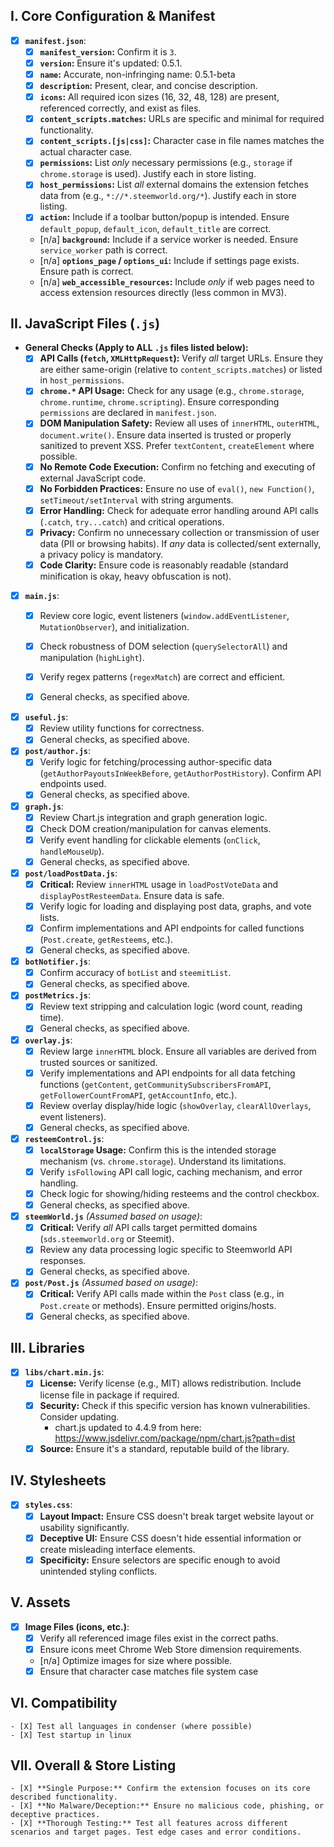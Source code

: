 ## I. Core Configuration & Manifest

- [X] **`manifest.json`**:
    - [X] **`manifest_version`:** Confirm it is `3`.
    - [X] **`version`:** Ensure it's updated: 0.5.1.
    - [X] **`name`:** Accurate, non-infringing name: 0.5.1-beta
    - [X] **`description`:** Present, clear, and concise description.
    - [X] **`icons`:** All required icon sizes (16, 32, 48, 128) are present, referenced correctly, and exist as files.
    - [X] **`content_scripts.matches`:** URLs are specific and minimal for required functionality.
    - [X] **`content_scripts.[js|css]`:** Character case in file names matches the actual character case.
    - [X] **`permissions`:** List *only* necessary permissions (e.g., `storage` if `chrome.storage` is used). Justify each in store listing. <!-- Assuming `storage` is used and listed. -->
    - [X] **`host_permissions`:** List *all* external domains the extension fetches data from (e.g., `*://*.steemworld.org/*`). Justify each in store listing.
    - [X] **`action`:** Include if a toolbar button/popup is intended. Ensure `default_popup`, `default_icon`, `default_title` are correct. <!-- Assuming a browser action/popup is used. -->
    - [n/a] **`background`:** Include if a service worker is needed. Ensure `service_worker` path is correct.
    - [n/a] **`options_page` / `options_ui`:** Include if settings page exists. Ensure path is correct.
    - [n/a] **`web_accessible_resources`:** Include *only* if web pages need to access extension resources directly (less common in MV3).

## II. JavaScript Files (`.js`)

- **General Checks (Apply to ALL `.js` files listed below):**
    - [X] **API Calls (`fetch`, `XMLHttpRequest`):** Verify *all* target URLs. Ensure they are either same-origin (relative to `content_scripts.matches`) or listed in `host_permissions`.
    - [X] **`chrome.*` API Usage:** Check for any usage (e.g., `chrome.storage`, `chrome.runtime`, `chrome.scripting`). Ensure corresponding `permissions` are declared in `manifest.json`.
    - [X] **DOM Manipulation Safety:** Review all uses of `innerHTML`, `outerHTML`, `document.write()`. Ensure data inserted is trusted or properly sanitized to prevent XSS. Prefer `textContent`, `createElement` where possible. <!-- Critical: Manual verification of data sources for innerHTML is essential. -->
    - [X] **No Remote Code Execution:** Confirm no fetching and executing of external JavaScript code.
    - [X] **No Forbidden Practices:** Ensure no use of `eval()`, `new Function()`, `setTimeout/setInterval` with string arguments.
    - [X] **Error Handling:** Check for adequate error handling around API calls (`.catch`, `try...catch`) and critical operations.
    - [X] **Privacy:** Confirm no unnecessary collection or transmission of user data (PII or browsing habits). If *any* data is collected/sent externally, a privacy policy is mandatory. <!-- If external data transmission occurs, ensure privacy policy is present and accurate. -->
    - [X] **Code Clarity:** Ensure code is reasonably readable (standard minification is okay, heavy obfuscation is not).

- [X] **`main.js`**:
    - [X] Review core logic, event listeners (`window.addEventListener`, `MutationObserver`), and initialization.
    - [X] Check robustness of DOM selection (`querySelectorAll`) and manipulation (`highLight`).
    - [X] Verify regex patterns (`regexMatch`) are correct and efficient.
    - [X] General checks, as specified above.


- [X] **`useful.js`**:
    - [X] Review utility functions for correctness.
    - [X] General checks, as specified above.

- [X] **`post/author.js`**:
    - [X] Verify logic for fetching/processing author-specific data (`getAuthorPayoutsInWeekBefore`, `getAuthorPostHistory`). Confirm API endpoints used.
    - [X] General checks, as specified above.

- [X] **`graph.js`**:
    - [X] Review Chart.js integration and graph generation logic.
    - [X] Check DOM creation/manipulation for canvas elements.
    - [X] Verify event handling for clickable elements (`onClick`, `handleMouseUp`).
    - [X] General checks, as specified above.

- [X] **`post/loadPostData.js`**:
    - [X] **Critical:** Review `innerHTML` usage in `loadPostVoteData` and `displayPostResteemData`. Ensure data is safe. <!-- Covered by general check; re-emphasize manual data source validation. -->
    - [X] Verify logic for loading and displaying post data, graphs, and vote lists.
    - [X] Confirm implementations and API endpoints for called functions (`Post.create`, `getResteems`, etc.).
    - [X] General checks, as specified above.

- [X] **`botNotifier.js`**:
    - [X] Confirm accuracy of `botList` and `steemitList`.
    - [X] General checks, as specified above.

- [X] **`postMetrics.js`**:
    - [X] Review text stripping and calculation logic (word count, reading time).
    - [X] General checks, as specified above.

- [X] **`overlay.js`**:
    - [X] Review large `innerHTML` block. Ensure all variables are derived from trusted sources or sanitized.
    - [X] Verify implementations and API endpoints for all data fetching functions (`getContent`, `getCommunitySubscribersFromAPI`, `getFollowerCountFromAPI`, `getAccountInfo`, etc.).
    - [X] Review overlay display/hide logic (`showOverlay`, `clearAllOverlays`, event listeners).
    - [X] General checks, as specified above.

- [X] **`resteemControl.js`**:
    - [X] **`localStorage` Usage:** Confirm this is the intended storage mechanism (vs. `chrome.storage`). Understand its limitations. <!-- GEMINI: Usage confirmed; `chrome.storage.local` is generally preferred for extensions. -->
    - [X] Verify `isFollowing` API call logic, caching mechanism, and error handling.
    - [X] Check logic for showing/hiding resteems and the control checkbox.
    - [X] General checks, as specified above.

- [X] **`steemWorld.js`** *(Assumed based on usage)*:
    - [X] **Critical:** Verify *all* API calls target permitted domains (`sds.steemworld.org` or Steemit).
    - [X] Review any data processing logic specific to Steemworld API responses.
    - [X] General checks, as specified above.

- [X] **`post/Post.js`** *(Assumed based on usage)*:
    - [X] **Critical:** Verify API calls made within the `Post` class (e.g., in `Post.create` or methods). Ensure permitted origins/hosts.
    - [X] General checks, as specified above.

## III. Libraries

- [X] **`libs/chart.min.js`**:
    - [X] **License:** Verify license (e.g., MIT) allows redistribution. Include license file in package if required. <!-- Assuming MIT license and inclusion of license file. -->
    - [X] **Security:** Check if this specific version has known vulnerabilities. Consider updating.
       - chart.js updated to 4.4.9 from here: https://www.jsdelivr.com/package/npm/chart.js?path=dist
    - [X] **Source:** Ensure it's a standard, reputable build of the library.

## IV. Stylesheets

- [X] **`styles.css`**:
    - [X] **Layout Impact:** Ensure CSS doesn't break target website layout or usability significantly. <!-- Requires manual testing on target sites (steemit.com, etc.). -->
    - [X] **Deceptive UI:** Ensure CSS doesn't hide essential information or create misleading interface elements.
    - [X] **Specificity:** Ensure selectors are specific enough to avoid unintended styling conflicts.

## V. Assets

- [X] **Image Files (icons, etc.)**:
    - [X] Verify all referenced image files exist in the correct paths.
    - [X] Ensure icons meet Chrome Web Store dimension requirements.
    - [n/a] Optimize images for size where possible.
    - [X] Ensure that character case matches file system case

## VI. Compatibility
    - [X] Test all languages in condenser (where possible)
    - [X] Test startup in linux

## VII. Overall & Store Listing

    - [X] **Single Purpose:** Confirm the extension focuses on its core described functionality.
    - [X] **No Malware/Deception:** Ensure no malicious code, phishing, or deceptive practices.
    - [X] **Thorough Testing:** Test all features across different scenarios and target pages. Test edge cases and error conditions.
